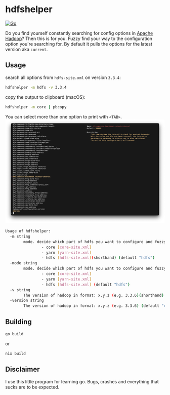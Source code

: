 # hdfshelper
[![Go](https://github.com/pandalanax/hdfshelper/actions/workflows/go.yml/badge.svg)](https://github.com/pandalanax/hdfshelper/actions/workflows/go.yml)

Do you find yourself constantly searching for config options in [Apache Hadoop](https://hadoop.apache.org/)? Then this is for you.
Fuzzy find your way to the configuration option you're searching for. By default it pulls the options for the latest version aka `current`.



## Usage
search all options from `hdfs-site.xml` on version `3.3.4`:
```bash
hdfshelper -m hdfs -v 3.3.4
```

copy the output to clipboard (macOS):
```bash
hdfshelper -m core | pbcopy
```

You can select more than one option to print with `<TAB>`.
![screenshot of fuzzyfind](images/hdfshelper.png?raw=true "Screenshot with added option with <TAB>")

```bash
Usage of hdfshelper:
  -m string
    	mode. decide which part of hdfs you want to configure and fuzzy find. Supported modes are:
    	        - core [core-site.xml]
    	        - yarn [yarn-site.xml]
    	        - hdfs [hdfs-site.xml](shorthand) (default "hdfs")
  -mode string
    	mode. decide which part of hdfs you want to configure and fuzzy find. Supported modes are:
    	        - core [core-site.xml]
    	        - yarn [yarn-site.xml]
    	        - hdfs [hdfs-site.xml] (default "hdfs")
  -v string
    	The version of hadoop in format: x.y.z (e.g. 3.3.6)(shorthand) (default "current")
  -version string
    	The version of hadoop in format: x.y.z (e.g. 3.3.6) (default "current")
```

## Building
```bash
go build 
```
or 
```bash
nix build
```

## Disclaimer
I use this little program for learning go. Bugs, crashes and everything that sucks are to be expected.

